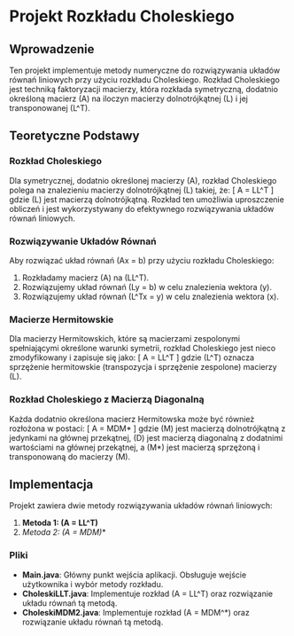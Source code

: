 # Projekt Rozkładu Choleskiego

## Wprowadzenie

Ten projekt implementuje metody numeryczne do rozwiązywania układów równań liniowych przy użyciu rozkładu Choleskiego. Rozkład Choleskiego jest techniką faktoryzacji macierzy, która rozkłada symetryczną, dodatnio określoną macierz \(A\) na iloczyn macierzy dolnotrójkątnej \(L\) i jej transponowanej \(L^T\).

## Teoretyczne Podstawy

### Rozkład Choleskiego

Dla symetrycznej, dodatnio określonej macierzy \(A\), rozkład Choleskiego polega na znalezieniu macierzy dolnotrójkątnej \(L\) takiej, że:
\[ A = LL^T \]
gdzie \(L\) jest macierzą dolnotrójkątną. Rozkład ten umożliwia uproszczenie obliczeń i jest wykorzystywany do efektywnego rozwiązywania układów równań liniowych.

### Rozwiązywanie Układów Równań

Aby rozwiązać układ równań \(Ax = b\) przy użyciu rozkładu Choleskiego:
1. Rozkładamy macierz \(A\) na \(LL^T\).
2. Rozwiązujemy układ równań \(Ly = b\) w celu znalezienia wektora \(y\).
3. Rozwiązujemy układ równań \(L^Tx = y\) w celu znalezienia wektora \(x\).

### Macierze Hermitowskie

Dla macierzy Hermitowskich, które są macierzami zespolonymi spełniającymi określone warunki symetrii, rozkład Choleskiego jest nieco zmodyfikowany i zapisuje się jako:
\[ A = LL^T \]
gdzie \(L^T\) oznacza sprzężenie hermitowskie (transpozycja i sprzężenie zespolone) macierzy \(L\).

### Rozkład Choleskiego z Macierzą Diagonalną

Każda dodatnio określona macierz Hermitowska może być również rozłożona w postaci:
\[ A = MDM* \]
gdzie \(M\) jest macierzą dolnotrójkątną z jedynkami na głównej przekątnej, \(D\) jest macierzą diagonalną z dodatnimi wartościami na głównej przekątnej, a \(M*\) jest macierzą sprzężoną i transponowaną do macierzy \(M\).

## Implementacja

Projekt zawiera dwie metody rozwiązywania układów równań liniowych:

1. **Metoda 1: \(A = LL^T\)**
2. **Metoda 2: \(A = MDM*\)**

### Pliki

- **Main.java**: Główny punkt wejścia aplikacji. Obsługuje wejście użytkownika i wybór metody rozkładu.
- **CholeskiLLT.java**: Implementuje rozkład \(A = LL^T\) oraz rozwiązanie układu równań tą metodą.
- **CholeskiMDM2.java**: Implementuje rozkład \(A = MDM^*\) oraz rozwiązanie układu równań tą metodą.
